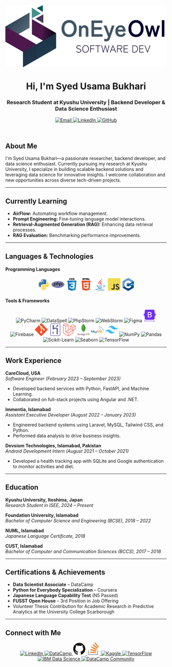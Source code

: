 ![Syed Usama Bukhari's Logo](https://github.com/usama-shiranai90/usama-shiranai90/blob/main/owl-logo.svg)

<h1 align="center">Hi, I'm Syed Usama Bukhari</h1>
<h3 align="center">Research Student at Kyushu University | Backend Developer & Data Science Enthusiast</h3>

<p align="center">
  <a href="mailto:bukhari.453@s.kyushu-u.ac.jp">
    <img src="https://img.shields.io/badge/Email-bukhari.453@s.kyushu--u.ac.jp-blue?style=flat-square" alt="Email">
  </a>
  <a href="https://www.linkedin.com/in/syed-usama-bukhari-0a6373175" target="_blank">
    <img src="https://img.shields.io/badge/LinkedIn-Syed--Usama-blue?style=flat-square" alt="LinkedIn">
  </a>
  <a href="https://github.com/usama-shiranai90" target="_blank">
    <img src="https://img.shields.io/badge/GitHub-@usama--shiranai90-blue?style=flat-square" alt="GitHub">
  </a>
</p>

<br/>

## About Me
I'm Syed Usama Bukhari—a passionate researcher, backend developer, and data science enthusiast. Currently pursuing my research at Kyushu University, I specialize in building scalable backend solutions and leveraging data science for innovative insights. I welcome collaboration and new opportunities across diverse tech-driven projects.

---

## Currently Learning
- **AirFlow:** Automating workflow management.
- **Prompt Engineering:** Fine-tuning language model interactions.
- **Retrieval-Augmented Generation (RAG):** Enhancing data retrieval processes.
- **RAG Evaluation:** Benchmarking performance improvements.

---

## Languages & Technologies

#### Programming Languages
<p align="center">
  <img src="https://raw.githubusercontent.com/devicons/devicon/master/icons/python/python-original.svg" alt="Python" width="40" height="40"/>
  <img src="https://raw.githubusercontent.com/devicons/devicon/master/icons/php/php-original.svg" alt="PHP" width="40" height="40"/>
  <img src="https://raw.githubusercontent.com/devicons/devicon/master/icons/css3/css3-original-wordmark.svg" alt="CSS3" width="40" height="40"/>
  <img src="https://raw.githubusercontent.com/devicons/devicon/master/icons/html5/html5-original-wordmark.svg" alt="HTML5" width="40" height="40"/>
  <img src="https://raw.githubusercontent.com/devicons/devicon/master/icons/java/java-original.svg" alt="Java" width="40" height="40"/>
  <img src="https://raw.githubusercontent.com/devicons/devicon/master/icons/javascript/javascript-original.svg" alt="JavaScript" width="40" height="40"/>
  <img src="https://raw.githubusercontent.com/devicons/devicon/master/icons/cplusplus/cplusplus-original.svg" alt="C++" width="40" height="40"/>
</p>

#### Tools & Frameworks
<p align="center">
  <img src="https://resources.jetbrains.com/storage/products/company/brand/logos/PyCharm_icon.png" alt="PyCharm" width="40" height="40"/>
  <img src="https://resources.jetbrains.com/storage/products/company/brand/logos/DataSpell_icon.png" alt="DataSpell" width="40" height="40"/>
  <img src="https://resources.jetbrains.com/storage/products/company/brand/logos/PhpStorm_icon.png" alt="PhpStorm" width="40" height="40"/>
  <img src="https://resources.jetbrains.com/storage/products/company/brand/logos/WebStorm_icon.png" alt="WebStorm" width="40" height="40"/>
  <img src="https://www.vectorlogo.zone/logos/figma/figma-icon.svg" alt="Figma" width="40" height="40"/>
  <img src="https://raw.githubusercontent.com/devicons/devicon/master/icons/bootstrap/bootstrap-plain-wordmark.svg" alt="Bootstrap" width="40" height="40"/>
  <img src="https://www.vectorlogo.zone/logos/firebase/firebase-icon.svg" alt="Firebase" width="40" height="40"/>
  <img src="https://raw.githubusercontent.com/devicons/devicon/master/icons/git/git-original.svg" alt="Git" width="40" height="40"/>
  <img src="https://raw.githubusercontent.com/devicons/devicon/master/icons/heroku/heroku-original.svg" alt="Heroku" width="40" height="40"/>
  <img src="https://raw.githubusercontent.com/devicons/devicon/master/icons/laravel/laravel-original.svg" alt="Laravel" width="40" height="40"/>
  <img src="https://raw.githubusercontent.com/devicons/devicon/master/icons/mongodb/mongodb-original-wordmark.svg" alt="MongoDB" width="40" height="40"/>
  <img src="https://raw.githubusercontent.com/devicons/devicon/master/icons/mysql/mysql-original-wordmark.svg" alt="MySQL" width="40" height="40"/>
  <img src="https://raw.githubusercontent.com/devicons/devicon/master/icons/tailwindcss/tailwindcss-original.svg" alt="Tailwind CSS" width="40" height="40"/>
  <img src="https://cdn.jsdelivr.net/gh/devicons/devicon/icons/numpy/numpy-original.svg" alt="NumPy" width="40" height="40"/>
  <img src="https://raw.githubusercontent.com/devicons/devicon/icons/pandas/pandas-line.svg" alt="Pandas" width="40" height="40"/>
  <img src="https://upload.wikimedia.org/wikipedia/commons/0/05/Scikit_learn_logo_small.svg" alt="Scikit-Learn" width="40" height="40"/>
  <img src="https://seaborn.pydata.org/_images/logo-mark-lightbg.svg" alt="Seaborn" width="40" height="40"/>
  <img src="https://www.vectorlogo.zone/logos/tensorflow/tensorflow-icon.svg" alt="TensorFlow" width="40" height="40"/>
</p>

---

## Work Experience

**CareCloud, USA**  
_Software Engineer (February 2023 – September 2023)_  
- Developed backend services with Python, FastAPI, and Machine Learning.
- Collaborated on full-stack projects using Angular and .NET.

**Immentia, Islamabad**  
_Assistant Executive Developer (August 2022 – January 2023)_  
- Engineered backend systems using Laravel, MySQL, Tailwind CSS, and Python.
- Performed data analysis to drive business insights.

**Devsiom Technologies, Islamabad, Pakistan**  
_Android Development Intern (August 2021 – October 2021)_  
- Developed a health tracking app with SQLite and Google authentication to monitor activities and diet.

---

## Education

**Kyushu University, Itoshima, Japan**  
_Research Student in ISEE, 2024 – Present_

**Foundation University, Islamabad**  
_Bachelor of Computer Science and Engineering (BCSE), 2018 – 2022_

**NUML, Islamabad**  
_Japanese Language Certificate, 2018_

**CUST, Islamabad**  
_Bachelor of Computer and Communication Sciences (BCCS), 2017 – 2018_

---

## Certifications & Achievements
- **Data Scientist Associate** – DataCamp
- **Python for Everybody Specialization** – Coursera
- **Japanese Language Capability Test** (N5 Passed)
- **FUSST Open House** – 3rd Position in Job Offering
- Volunteer Thesis Contribution for Academic Research in Predictive Analytics at the University College Scarborough

---

## Connect with Me
<p align="center">
  <a href="https://www.linkedin.com/in/syed-usama-bukhari-0a6373175" target="_blank">
    <img src="https://raw.githubusercontent.com/rahuldkjain/github-profile-readme-generator/master/src/images/icons/Social/linked-in-alt.svg" alt="LinkedIn" width="40" height="40"/>
  </a>
  <a href="https://www.datacamp.com/profile/usamabukhari" target="_blank">
    <img src="https://cdn-icons-png.flaticon.com/512/5968/5968886.png" alt="DataCamp" width="40" height="40"/>
  </a>
  <a href="https://github.com/usama-shiranai90" target="_blank">
    <img src="https://raw.githubusercontent.com/devicons/devicon/master/icons/github/github-original.svg" alt="GitHub" width="40" height="40"/>
  </a>
  <a href="https://stackoverflow.com/users/12345678/usama-bukhari" target="_blank">
    <img src="https://raw.githubusercontent.com/devicons/devicon/master/icons/stackoverflow/stackoverflow-original.svg" alt="Stack Overflow" width="40" height="40"/>
  </a>
  <a href="https://www.kaggle.com/usamabukhari" target="_blank">
    <img src="https://www.vectorlogo.zone/logos/kaggle/kaggle-icon.svg" alt="Kaggle" width="40" height="40"/>
  </a>
  <a href="https://www.tensorflow.org/community" target="_blank">
    <img src="https://www.vectorlogo.zone/logos/tensorflow/tensorflow-icon.svg" alt="TensorFlow" width="40" height="40"/>
  </a>
  <a href="https://community.ibm.com/community/user/datascience" target="_blank">
    <img src="https://www.vectorlogo.zone/logos/ibm/ibm-icon.svg" alt="IBM Data Science" width="40" height="40"/>
  </a>
  <a href="https://community.datacamp.com/" target="_blank">
    <img src="https://cdn-icons-png.flaticon.com/512/5968/5968886.png" alt="DataCamp Community" width="40" height="40"/>
  </a>
</p>
